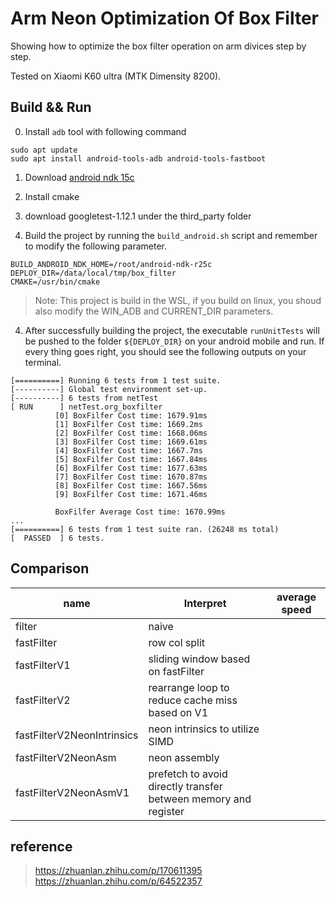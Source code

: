 # Arm Neon Optimization Of Box Filter

Showing how to optimize the box filter operation on arm divices step by step. 

Tested on Xiaomi K60 ultra (MTK Dimensity 8200).

## Build && Run
0. Install `adb` tool with following command

```
sudo apt update
sudo apt install android-tools-adb android-tools-fastboot
```

1. Download [android ndk 15c](https://developer.android.com/ndk/downloads/older_releases.html)

2. Install cmake

3. download googletest-1.12.1 under the third_party folder

3. Build the project by running the `build_android.sh` script and remember to modify the following parameter.

```
BUILD_ANDROID_NDK_HOME=/root/android-ndk-r25c
DEPLOY_DIR=/data/local/tmp/box_filter
CMAKE=/usr/bin/cmake

```
> Note: This project is build in the WSL, if you build on linux, you shoud also modify the WIN_ADB and CURRENT_DIR parameters.
4. After successfully building the project, the executable `runUnitTests` will be pushed to the folder `${DEPLOY_DIR}` on your android mobile and run. If every thing goes right, you should see the following outputs on your terminal.


```
[==========] Running 6 tests from 1 test suite.
[----------] Global test environment set-up.
[----------] 6 tests from netTest
[ RUN      ] netTest.org_boxfilter
          [0] BoxFilfer Cost time: 1679.91ms
          [1] BoxFilfer Cost time: 1669.2ms
          [2] BoxFilfer Cost time: 1668.06ms
          [3] BoxFilfer Cost time: 1669.61ms
          [4] BoxFilfer Cost time: 1667.7ms
          [5] BoxFilfer Cost time: 1667.84ms
          [6] BoxFilfer Cost time: 1677.63ms
          [7] BoxFilfer Cost time: 1670.87ms
          [8] BoxFilfer Cost time: 1667.56ms
          [9] BoxFilfer Cost time: 1671.46ms

          BoxFilfer Average Cost time: 1670.99ms
...
[==========] 6 tests from 1 test suite ran. (26248 ms total)
[  PASSED  ] 6 tests.

```

## Comparison
|name|Interpret|average speed|
|-|-|-|
|filter|naive||
|fastFilter|row col split||
|fastFilterV1|sliding window based on fastFilter||
|fastFilterV2|rearrange loop to reduce cache miss based on V1||
|fastFilterV2NeonIntrinsics|neon intrinsics to utilize SIMD||
|fastFilterV2NeonAsm|neon assembly||
|fastFilterV2NeonAsmV1|prefetch to avoid directly transfer between memory and register||

## reference
> https://zhuanlan.zhihu.com/p/170611395
> https://zhuanlan.zhihu.com/p/64522357
